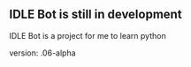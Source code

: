 IDLE Bot is still in development
--------------------------------

IDLE Bot is a project for me to learn python
 
version: .06-alpha